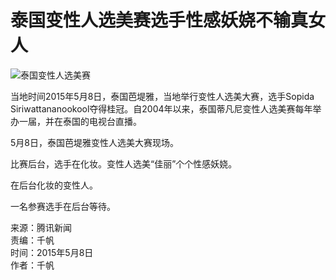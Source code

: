 # 泰国变性人选美赛选手性感妖娆不输真女人

![泰国变性人选美赛](https://rs2.huanqiucdn.cn/huanqiucdn/image/www/common/200.jpg)

当地时间2015年5月8日，泰国芭堤雅，当地举行变性人选美大赛，选手Sopida Siriwattananookool夺得桂冠。自2004年以来，泰国蒂凡尼变性人选美赛每年举办一届，并在泰国的电视台直播。

5月8日，泰国芭堤雅变性人选美大赛现场。

比赛后台，选手在化妆。变性人选美“佳丽”个个性感妖娆。

在后台化妆的变性人。

一名参赛选手在后台等待。

来源：腾讯新闻  
责编：千帆  
时间：2015年5月8日  
作者：千帆  
